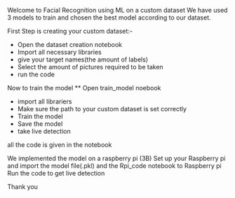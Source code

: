 Welcome to Facial Recognition using ML on a custom dataset
We have used 3 models to train and chosen the best model according to our dataset.

First Step is creating your custom dataset:-
* Open the dataset creation notebook
*  Import all necessary libraries
*  give your target names(the amount of labels)
* Select the amount of pictures required to be taken
* run the code

Now to train the model
** Open train_model noebook
* import all librariers
*  Make sure the path to your custom dataset is set correctly
*  Train the model
*  Save the model
*  take live detection

 all the code is given in the notebook

We implemented the model on a raspberry pi (3B)
Set up your Raspberry pi and import the model file(.pkl) and the Rpi_code notebook to Raspberry pi
Run the code to get live detection

Thank you
